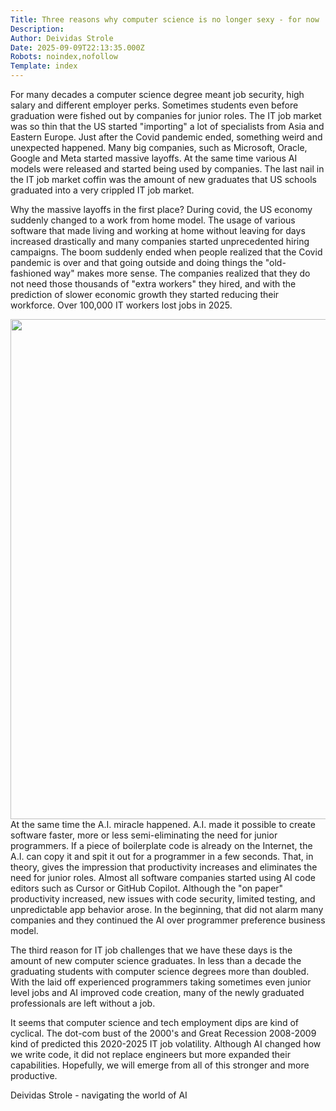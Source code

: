 ```yaml
---
Title: Three reasons why computer science is no longer sexy - for now
Description: 
Author: Deividas Strole
Date: 2025-09-09T22:13:35.000Z
Robots: noindex,nofollow
Template: index
---
```

<p>For many decades a computer science degree meant job security, high salary and different employer perks. Sometimes students even before graduation were fished out by companies for junior roles. The IT job market was so thin that the US started "importing" a lot of specialists from Asia and Eastern Europe. Just after the Covid pandemic ended, something weird and unexpected happened. Many big companies, such as Microsoft, Oracle, Google and Meta started massive layoffs. At the same time various AI models were released and started being used by companies. The last nail in the IT job market coffin was the amount of new graduates that US schools graduated into a very crippled IT job market.</p>

<p>Why the massive layoffs in the first place? During covid, the US economy suddenly changed to a work from home model. The usage of various software that made living and working at home without leaving for days increased drastically and many companies started unprecedented hiring campaigns. The boom suddenly ended when people realized that the Covid pandemic is over and that going outside and doing things the "old-fashioned way" makes more sense. The companies realized that they do not need those thousands of "extra workers" they hired, and with the prediction of slower economic growth they started reducing their workforce. Over 100,000 IT workers lost jobs in 2025.</p>

<p><a href="https://media2.dev.to/dynamic/image/width=800%2Cheight=%2Cfit=scale-down%2Cgravity=auto%2Cformat=auto/https%3A%2F%2Fdev-to-uploads.s3.amazonaws.com%2Fuploads%2Farticles%2Fkloq08t3lrg6w770kdue.png" class="article-body-image-wrapper"><img src="https://media2.dev.to/dynamic/image/width=800%2Cheight=%2Cfit=scale-down%2Cgravity=auto%2Cformat=auto/https%3A%2F%2Fdev-to-uploads.s3.amazonaws.com%2Fuploads%2Farticles%2Fkloq08t3lrg6w770kdue.png" alt=" " width="800" height="800"></a><br>
At the same time the A.I. miracle happened. A.I. made it possible to create software faster, more or less semi-eliminating the need for junior programmers. If a piece of boilerplate code is already on the Internet, the A.I. can copy it and spit it out for a programmer in a few seconds. That, in theory, gives the impression that productivity increases and eliminates the need for junior roles. Almost all software companies started using AI code editors such as Cursor or GitHub Copilot. Although the "on paper" productivity increased, new issues with code security, limited testing, and unpredictable app behavior arose. In the beginning, that did not alarm many companies and they continued the AI over programmer preference business model.</p>

<p>The third reason for IT job challenges that we have these days is the amount of new computer science graduates. In less than a decade the graduating students with computer science degrees more than doubled. With the laid off experienced programmers taking sometimes even junior level jobs and AI improved code creation, many of the newly graduated professionals are left without a job.</p>

<p>It seems that computer science and tech employment dips are kind of cyclical. The dot-com bust of the 2000's and Great Recession 2008-2009 kind of predicted this 2020-2025 IT job volatility. Although AI changed how we write code, it did not replace engineers but more expanded their capabilities. Hopefully, we will emerge from all of this stronger and more productive.</p>

<p>Deividas Strole - navigating the world of AI</p>

